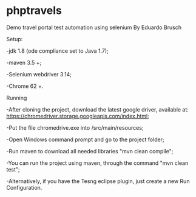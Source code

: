 # phptravels


Demo travel portal test automation using selenium By Eduardo Brusch

Setup:

-jdk 1.8 (ode compliance set to Java 1.7);

-maven 3.5 +;

-Selenium webdriver 3.14;

-Chrome 62 +.

Running

-After cloning the project, download the latest google driver, available at: https://chromedriver.storage.googleapis.com/index.html;

-Put the file chromedrive.exe into /src/main/resources;

-Open Windows command prompt and go to the project folder;

-Run maven to download all needed libraries "mvn clean compile";

-You can run the project using maven, through the command "mvn clean test";

-Alternatively, if you have the Tesng eclipse plugin, just create a new Run Configuration.
